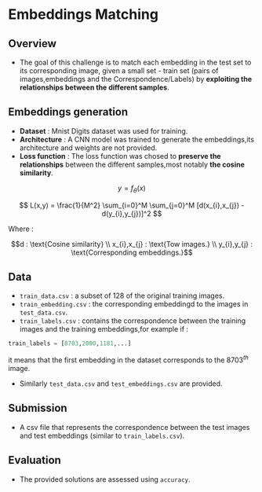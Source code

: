 # Embeddings Matching

## Overview

- The goal of this challenge is to match each embedding in the test set to its corresponding image, given a small set - train set (pairs of images,embeddings and the Correspondence/Labels) by **exploiting the relationships between the different samples**.

## Embeddings generation

- **Dataset** : Mnist Digits dataset was used for training.
- **Architecture** :  A CNN model was trained to generate the embeddings,its architecture and weights are not provided.
- **Loss function** : The loss function was chosed to **preserve the relationships** between the different samples,most notably **the cosine similarity**.

$$
y = f_{\theta}(x)
$$

$$
L(x,y) = \frac{1}{M^2} \sum_{i=0}^M \sum_{j=0}^M [d(x_{i},x_{j}) - d(y_{i},y_{j})]^2
$$

Where :

```math
d : \text{Cosine similarity} \\
x_{i},x_{j} : \text{Tow images.} \\
y_{i},y_{j} : \text{Corresponding embeddings.}
```

## Data

- `train_data.csv` : a subset of 128 of the original training images.
- `train_embedding.csv` : the corresponding embeddingd to the images in `test_data.csv`.
- `train_labels.csv` : contains the correspondence between the training images and the training embeddings,for example if : 

```python
train_labels = [8703,2000,1181,...]
```

it means that the first embedding in the dataset corresponds to the $8703^{th}$ image.

- Similarly `test_data.csv` and `test_embeddings.csv` are provided.

## Submission

- A csv file that represents the correspondence between the test images and test embeddings (similar to `train_labels.csv`).

## Evaluation

- The provided solutions are assessed using `accuracy`.